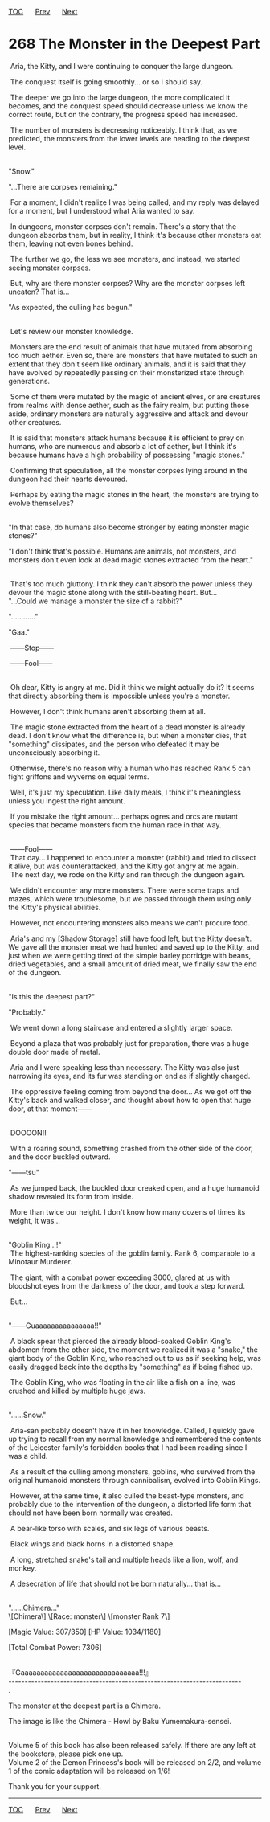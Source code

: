 [TOC](../readme.md)&nbsp;&nbsp;&nbsp;&nbsp;&nbsp;&nbsp;[Prev](section_0007.md)&nbsp;&nbsp;&nbsp;&nbsp;&nbsp;&nbsp;[Next](section_0009.md)



# 268 The Monster in the Deepest Part

 Aria, the Kitty, and I were continuing to conquer the large dungeon.

 The conquest itself is going smoothly... or so I should say.

 The deeper we go into the large dungeon, the more complicated it
becomes, and the conquest speed should decrease unless we know the
correct route, but on the contrary, the progress speed has increased.

 The number of monsters is decreasing noticeably. I think that, as we
predicted, the monsters from the lower levels are heading to the deepest
level.

<br />
"Snow."

"...There are corpses remaining."

 For a moment, I didn't realize I was being called, and my reply was
delayed for a moment, but I understood what Aria wanted to say.

 In dungeons, monster corpses don't remain. There's a story that the
dungeon absorbs them, but in reality, I think it's because other
monsters eat them, leaving not even bones behind.

 The further we go, the less we see monsters, and instead, we started
seeing monster corpses.

 But, why are there monster corpses? Why are the monster corpses left
uneaten? That is...

"As expected, the culling has begun."

<br />
 Let's review our monster knowledge.

 Monsters are the end result of animals that have mutated from absorbing
too much aether. Even so, there are monsters that have mutated to such
an extent that they don't seem like ordinary animals, and it is said
that they have evolved by repeatedly passing on their monsterized state
through generations.

 Some of them were mutated by the magic of ancient elves, or are
creatures from realms with dense aether, such as the fairy realm, but
putting those aside, ordinary monsters are naturally aggressive and
attack and devour other creatures.

 It is said that monsters attack humans because it is efficient to prey
on humans, who are numerous and absorb a lot of aether, but I think it's
because humans have a high probability of possessing "magic stones."

 Confirming that speculation, all the monster corpses lying around in
the dungeon had their hearts devoured.

 Perhaps by eating the magic stones in the heart, the monsters are
trying to evolve themselves?

<br />
"In that case, do humans also become stronger by eating monster magic
stones?"

"I don't think that's possible. Humans are animals, not monsters, and
monsters don't even look at dead magic stones extracted from the heart."

<br />
 That's too much gluttony. I think they can't absorb the power unless
they devour the magic stone along with the still-beating heart. But...

<br />
"...Could we manage a monster the size of a rabbit?"

"............"

"Gaa."

 ――Stop――

 ――Fool――

<br />
 Oh dear, Kitty is angry at me. Did it think we might actually do it? It
seems that directly absorbing them is impossible unless you're a
monster.

 However, I don't think humans aren't absorbing them at all.

 The magic stone extracted from the heart of a dead monster is already
dead. I don't know what the difference is, but when a monster dies, that
"something" dissipates, and the person who defeated it may be
unconsciously absorbing it.

 Otherwise, there's no reason why a human who has reached Rank 5 can
fight griffons and wyverns on equal terms.

 Well, it's just my speculation. Like daily meals, I think it's
meaningless unless you ingest the right amount.

 If you mistake the right amount... perhaps ogres and orcs are mutant
species that became monsters from the human race in that way.

<br />
 ――Fool――

<br />
 That day... I happened to encounter a monster (rabbit) and tried to
dissect it alive, but was counterattacked, and the Kitty got angry at me
again.

<br />
 The next day, we rode on the Kitty and ran through the dungeon again.

 We didn't encounter any more monsters. There were some traps and mazes,
which were troublesome, but we passed through them using only the
Kitty's physical abilities.

 However, not encountering monsters also means we can't procure food.

 Aria's and my \[Shadow Storage\] still have food left, but the Kitty
doesn't. We gave all the monster meat we had hunted and saved up to the
Kitty, and just when we were getting tired of the simple barley porridge
with beans, dried vegetables, and a small amount of dried meat, we
finally saw the end of the dungeon.

<br />
"Is this the deepest part?"

"Probably."

 We went down a long staircase and entered a slightly larger space.

 Beyond a plaza that was probably just for preparation, there was a huge
double door made of metal.

 Aria and I were speaking less than necessary. The Kitty was also just
narrowing its eyes, and its fur was standing on end as if slightly
charged.

 The oppressive feeling coming from beyond the door... As we got off the
Kitty's back and walked closer, and thought about how to open that huge
door, at that moment――

<br />
 DOOOON!!

 With a roaring sound, something crashed from the other side of the
door, and the door buckled outward.

"――tsu"

 As we jumped back, the buckled door creaked open, and a huge humanoid
shadow revealed its form from inside.

 More than twice our height. I don't know how many dozens of times its
weight, it was...

<br />
"Goblin King...!"

<br />
 The highest-ranking species of the goblin family. Rank 6, comparable to
a Minotaur Murderer.

 The giant, with a combat power exceeding 3000, glared at us with
bloodshot eyes from the darkness of the door, and took a step forward.

 But...

<br />
"――Guaaaaaaaaaaaaaaa!!"

 A black spear that pierced the already blood-soaked Goblin King's
abdomen from the other side, the moment we realized it was a "snake,"
the giant body of the Goblin King, who reached out to us as if seeking
help, was easily dragged back into the depths by "something" as if being
fished up.

 The Goblin King, who was floating in the air like a fish on a line, was
crushed and killed by multiple huge jaws.

<br />
"......Snow."

 Aria-san probably doesn't have it in her knowledge. Called, I quickly
gave up trying to recall from my normal knowledge and remembered the
contents of the Leicester family's forbidden books that I had been
reading since I was a child.

 As a result of the culling among monsters, goblins, who survived from
the original humanoid monsters through cannibalism, evolved into Goblin
Kings.

 However, at the same time, it also culled the beast-type monsters, and
probably due to the intervention of the dungeon, a distorted life form
that should not have been born normally was created.

 A bear-like torso with scales, and six legs of various beasts.

 Black wings and black horns in a distorted shape.

 A long, stretched snake's tail and multiple heads like a lion, wolf,
and monkey.

 A desecration of life that should not be born naturally... that is...

<br />
"......Chimera..."

<br />
\[Chimera\] \[Race: monster\] \[monster Rank 7\]

\[Magic Value: 307/350\] \[HP Value: 1034/1180\]

\[Total Combat Power: 7306\]

<br />
『Gaaaaaaaaaaaaaaaaaaaaaaaaaaaaaa!!!』

<br />
------------------------------------------------------------------------

<br />
.

The monster at the deepest part is a Chimera.

The image is like the Chimera - Howl by Baku Yumemakura-sensei.

<br />
Volume 5 of this book has also been released safely. If there are any
left at the bookstore, please pick one up.

<br />
Volume 2 of the Demon Princess's book will be released on 2/2, and
volume 1 of the comic adaptation will be released on 1/6!

Thank you for your support.

---
[TOC](../readme.md)&nbsp;&nbsp;&nbsp;&nbsp;&nbsp;&nbsp;[Prev](section_0007.md)&nbsp;&nbsp;&nbsp;&nbsp;&nbsp;&nbsp;[Next](section_0009.md)

